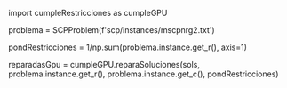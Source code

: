 import cumpleRestricciones as cumpleGPU

problema = SCPProblem(f'scp/instances/mscpnrg2.txt')

pondRestricciones = 1/np.sum(problema.instance.get_r(), axis=1)

reparadasGpu = cumpleGPU.reparaSoluciones(sols, problema.instance.get_r(), problema.instance.get_c(), pondRestricciones)
